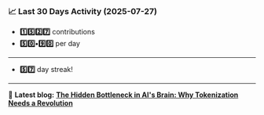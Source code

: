 <!--START_STATS-->
### 📈 Last 30 Days Activity (2025-07-27)  
- **1️⃣5️⃣2️⃣7️⃣** contributions  
- **5️⃣0️⃣•9️⃣0️⃣** per day
---
- **5️⃣7️⃣** day streak!
---
📝 **Latest blog:** [**The Hidden Bottleneck in AI's Brain: Why Tokenization Needs a Revolution**](https://andriak.com/blog/tokenization-revolution)
<!--END_STATS-->
